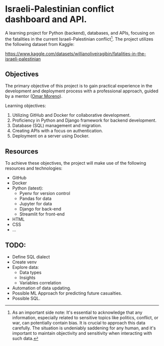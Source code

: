 # Israeli-Palestinian conflict dashboard and API.
A learning project for Python (backend), databases, and APIs, focusing on the fatalities in the current Israeli-Palestinian conflict[^note]. The project utilizes the following dataset from Kaggle:

https://www.kaggle.com/datasets/willianoliveiragibin/fatalities-in-the-israeli-palestinian

[^note]: As an important side note: It's essential to acknowledge that any information, especially related to sensitive topics like politics, conflict, or war, can potentially contain bias. It is crucial to approach this data carefully. 
  The situation is undeniably saddening for any human, and it's important to maintain objectivity and sensitivity when interacting with such data.

## Objectives
The primary objective of this project is to gain practical experience in the development and deployment process with a professional approach, guided by a mentor ([Omar Moreno](https://www.linkedin.com/in/omar-eduardo/)). 

Learning objectives:
1. Utilizing GitHub and Docker for collaborative development.
2. Proficiency in Python and Django framework for backend development.
3. Database (SQL) management and migration.
4. Creating APIs with a focus on authentication.
5. Deployment on a server using Docker.

## Resources
To achieve these objectives, the project will make use of the following resources and technologies:

- GitHub
- Docker
- Python (latest):
  - Pyenv for version control
  - Pandas for data
  - Jupyter for data
  - Django for back-end
  - Streamlit for front-end
- HTML
- CSS
- ...

## TODO:
- Define SQL dialect
- Create venv
- Explore data:
  - Data types
  - Insights
  - Variables correlation
- Automation of data updating.
- Possible ML Approach for predicting future casualties.
- Possible SQL.
